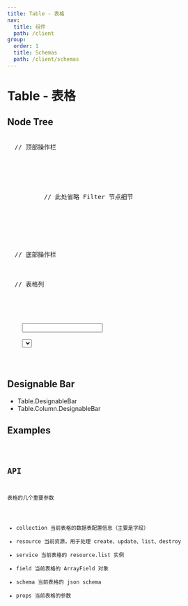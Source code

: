 ```yaml
---
title: Table - 表格
nav:
  title: 组件
  path: /client
group:
  order: 1
  title: Schemas
  path: /client/schemas
---
```


# Table - 表格

## Node Tree

<pre lang="tsx">
<Table>
  // 顶部操作栏
  <Table.ActionBar align={'top'}>
    <Action title={'筛选'}>
      <Action.Popover>
        <Form>
          // 此处省略 Filter 节点细节
          <Filter/>
          <Action/>
        </Form>
      </Action.Popover>
    </Action>
    <Action align={'right'} title={'删除'}/>
  </Table.ActionBar>
  // 底部操作栏
  <Table.ActionBar align={'bottom'}>
    <Table.Pagination/>
  </Table.ActionBar>
  // 表格列
  <Table.Column title={'拖拽排序'}>
    <Table.SortHandle/>
  </Table.Column>
  <Table.Column title={'序号'}>
    <Table.Index/>
  </Table.Column>
  <Table.Column title={'字段1'}>
    <Input/>
  </Table.Column>
  <Table.Column title={'字段2'}>
    <Select/>
  </Table.Column>
  <Table.Column title={'操作'}>
    <Action/>
    <Action/>
    <Action/>
  </Table.Column>
</Table>
</pre>

## Designable Bar

- Table.DesignableBar
- Table.Column.DesignableBar

## Examples

<code src="./demos/demo3.tsx"/>

## API

表格的几个重要参数

- collection 当前表格的数据表配置信息（主要是字段）
- resource 当前资源，用于处理 create、update、list、destroy
- service 当前表格的 resource.list 实例
- field 当前表格的 ArrayField 对象
- schema 当前表格的 json schema
- props 当前表格的参数
